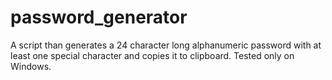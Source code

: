 # password_generator

A script than generates a 24 character long alphanumeric password with at least one special character and copies it to clipboard.
Tested only on Windows.
